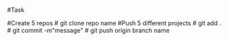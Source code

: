 #Task

#Create 5 repos
    # git clone repo name
#Push 5 different projects
    # git add .
    # git commit -m"message"
    # git push origin branch name
